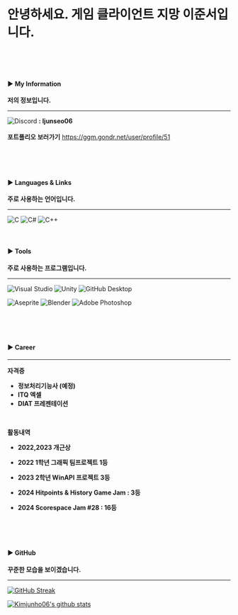 
# 안녕하세요. 게임 클라이언트 지망 이준서입니다. </h4>

<br>
<br>
<br>

<h4 align="left">▶ My Information </h4> 

**저의 정보입니다.**

---

<img alt="Discord" src="https://img.shields.io/badge/Discord-%235865F2.svg?style=for-the-badge&amp;logo=discord&amp;logoColor=white"> **: ljunseo06**
<br>
<br>
**포트폴리오 보러가기** https://ggm.gondr.net/user/profile/51


<br>
<br>
<br>

<h4 align="left">▶ Languages & Links </h4> 

**주로 사용하는 언어입니다.**

-----

<img alt="C" src="https://img.shields.io/badge/c-%2300599C.svg?style=for-the-badge&amp;logo=c&amp;logoColor=white">
<img alt="C#" src="https://img.shields.io/badge/c%23-%23239120.svg?style=for-the-badge&amp;logo=c-sharp&amp;logoColor=white">
<img alt="C++" src="https://img.shields.io/badge/c++-%2300599C.svg?style=for-the-badge&amp;logo=c%2B%2B&amp;logoColor=white">

<br>
<br>
<br>

<h4 align="left">▶ Tools </h4> 

**주로 사용하는 프로그램입니다.**

-----

 ![Visual Studio](https://img.shields.io/badge/Visual%20Studio-5C2D91.svg?style=for-the-badge&logo=visual-studio&logoColor=white) ![Unity](https://img.shields.io/badge/unity-%23000000.svg?style=for-the-badge&logo=unity&logoColor=white) ![GitHub Desktop](https://img.shields.io/badge/GitHub%20Desktop-purple.svg?style=for-the-badge&logo=github&logoColor=white)



![Aseprite](https://img.shields.io/badge/Aseprite-FFFFFF?style=for-the-badge&logo=Aseprite&logoColor=#7D929E) ![Blender](https://img.shields.io/badge/blender-%23F5792A.svg?style=for-the-badge&logo=blender&logoColor=white) ![Adobe Photoshop](https://img.shields.io/badge/adobe%20photoshop-%2331A8FF.svg?style=for-the-badge&logo=adobe%20photoshop&logoColor=white)

<br>
<br>
<br>

<h4 align="left">▶ Career </h4> 

-----

**자격증**
- **정보처리기능사 (예정)**
- **ITQ 엑셀**
- **DIAT 프레젠테이션**

<br>

**활동내역**
- **2022,2023 개근상**

- **2022 1학년 그래픽 팀프로젝트 1등**

- **2023 2학년 WinAPI 프로젝트 3등**

- **2024 Hitpoints & History Game Jam : 3등**

- **2024 Scorespace Jam #28 : 16등**


<br>
<br>
<br>




<h4 align="left">▶ GitHub </h4> 

**꾸준한 모습을 보이겠습니다.**

-----

[![GitHub Streak](https://github-readme-streak-stats.herokuapp.com?user=leewnstj&theme=codestackr)](https://git.io/streak-stats)

[![Kimjunho06's github stats](https://github-readme-stats.vercel.app/api?username=leewnstj&show_icons=true&theme=dracula)](https://github.com/leewnstj)
